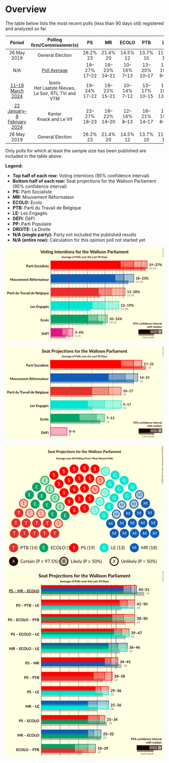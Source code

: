 # Overview

The table below lists the most recent polls (less than 90 days old) registered and analyzed so far.

| Period     | Polling firm/Commissioner(s) | PS | MR | ECOLO | PTB | LE | DÉFI | PP | DROITE |
|:----------:|:----------------------------:|:--:|:--:|:--:|:--:|:--:|:--:|:--:|:--:|
| 26 May 2019 | General Election | 26.2% <br> 23 | 21.4% <br> 20 | 14.5% <br> 12 | 13.7% <br> 10 | 11.0% <br> 10 | 4.1% <br> 0 | 3.7% <br> 0 | 0.2% <br> 0 |
| N/A | [Poll Average](average.html) | 19–27% <br> 17–22 | 18–23% <br> 14–21 | 10–16% <br> 7–13 | 13–20% <br> 10–17 | 12–19% <br> 9–17 | 3–6% <br> 0–4 | N/A <br> N/A | N/A <br> N/A |
| [11–18 March 2024](2024-03-18-Ipsos.html) | Ipsos <br> Het Laatste Nieuws, Le Soir, RTL TVi and VTM | 19–24% <br> 17–22 | 18–23% <br> 15–21 | 10–14% <br> 7–12 | 13–17% <br> 10–15 | 15–19% <br> 13–17 | 4–6% <br> 0–4 | N/A <br> N/A | N/A <br> N/A |
| [22 January–8 February 2024](2024-02-08-Kantar.html) | Kantar <br> Knack and Le Vif | 22–27% <br> 18–23 | 18–23% <br> 14–20 | 12–16% <br> 8–13 | 16–21% <br> 14–17 | 11–15% <br> 8–13 | 3–6% <br> 0 | N/A <br> N/A | N/A <br> N/A |
| 26 May 2019 | General Election | 26.2% <br> 23 | 21.4% <br> 20 | 14.5% <br> 12 | 13.7% <br> 10 | 11.0% <br> 10 | 4.1% <br> 0 | 3.7% <br> 0 | 0.2% <br> 0 |

Only polls for which at least the sample size has been published are included in the table above.

**Legend:**
+ **Top half of each row:** Voting intentions (95% confidence interval)
+ **Bottom half of each row:** Seat projections for the Walloon Parliament (95% confidence interval)
+ **PS:** Parti Socialiste
+ **MR:** Mouvement Réformateur
+ **ECOLO:** Ecolo
+ **PTB:** Parti du Travail de Belgique
+ **LE:** Les Engagés
+ **DÉFI:** DéFI
+ **PP:** Parti Populaire
+ **DROITE:** La Droite
+ **N/A (single party):** Party not included the published results
+ **N/A (entire row):** Calculation for this opinion poll not started yet


![Graph with voting intentions not yet produced](average.png "Voting Intentions")

![Graph with seats not yet produced](average-seats.png "Seats")

![Graph with seating plan not yet produced](average-seating-plan.png "Seating Plan")
![Graph with coalitions seats not yet produced](average-coalitions-seats.png "Coalitions Seats")
